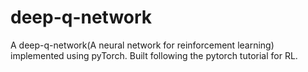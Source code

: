# deep-q-network
A deep-q-network(A neural network for reinforcement learning) implemented using pyTorch. Built following the pytorch tutorial for RL.
